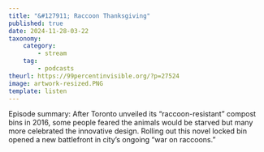 ```yaml
---
title: "&#127911; Raccoon Thanksgiving"
published: true
date: 2024-11-28-03-22
taxonomy:
    category:
        - stream
    tag:
        - podcasts
theurl: https://99percentinvisible.org/?p=27524
image: artwork-resized.PNG
template: listen
---
```


Episode summary: After Toronto unveiled its &ldquo;raccoon-resistant&rdquo; compost bins in 2016, some people feared the animals would be starved but many more celebrated the innovative design. Rolling out this novel locked bin opened a new battlefront in city&rsquo;s ongoing &ldquo;war on raccoons.&rdquo;
